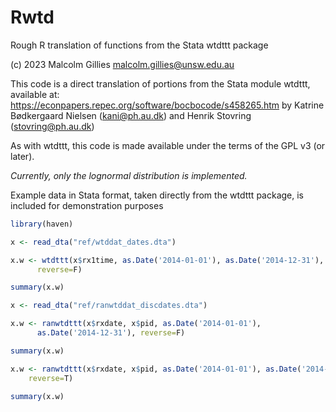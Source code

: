 # Rwtd
Rough R translation of functions from the Stata wtdttt package

(c) 2023 Malcolm Gillies <malcolm.gillies@unsw.edu.au>

This code is a direct translation of portions from the Stata module
wtdttt, available at:
https://econpapers.repec.org/software/bocbocode/s458265.htm
by Katrine Bødkergaard Nielsen (kani@ph.au.dk) and
   Henrik Stovring (stovring@ph.au.dk) 

As with wtdttt, this code is made available under the terms of the GPL v3 (or later).

*Currently, only the lognormal distribution is implemented.*

Example data in Stata format, taken directly from the wtdttt package,
is included for demonstration purposes

```R
library(haven)

x <- read_dta("ref/wtddat_dates.dta")

x.w <- wtdttt(x$rx1time, as.Date('2014-01-01'), as.Date('2014-12-31'),
      reverse=F)

summary(x.w)

x <- read_dta("ref/ranwtddat_discdates.dta")

x.w <- ranwtdttt(x$rxdate, x$pid, as.Date('2014-01-01'),
      as.Date('2014-12-31'), reverse=F)

summary(x.w)

x.w <- ranwtdttt(x$rxdate, x$pid, as.Date('2014-01-01'), as.Date('2014-12-31'),
    reverse=T)

summary(x.w)
```
